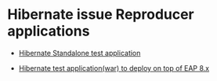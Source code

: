 # Hibernate issue Reproducer applications

- [Hibernate Standalone test application](https://github.com/anilabhabaral/hibernate-reproducer/tree/main/test-hibernate-standalone)

- [Hibernate test application(war) to deploy on top of EAP 8.x](https://github.com/anilabhabaral/hibernate-reproducer/tree/main/test-hibernate-with-eap)
